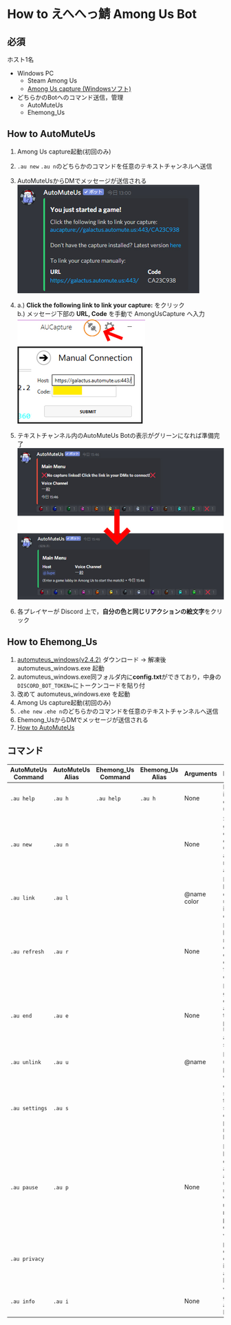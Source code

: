 # How to えへへっ鯖 Among Us Bot 
## 必須
ホスト1名
- Windows PC
  - Steam Among Us
  - [Among Us capture (Windowsソフト) ](https://github.com/denverquane/amonguscapture/releases/latest)
- どちらかのBotへのコマンド送信，管理
  - AutoMuteUs 
  - Ehemong_Us
 
## How to AutoMuteUs
1. Among Us capture起動(初回のみ)
2. `.au new` `.au n`のどちらかのコマンドを任意のテキストチャンネルへ送信
3. AutoMuteUsからDMでメッセージが送信される  
![AutoMuteUs DM](images/AutoMuteUs01.jpg "AutoMuteUs")

4. a.) **Click the following link to link your capture:** をクリック  
b.) メッセージ下部の **URL, Code** を手動で AmongUsCapture へ入力  
![AmongUsCapture link](images/linkus.jpg "LinkUs")  
![AmongUsCapture link](images/linkus2.jpg "LinkUs")  

5. テキストチャンネル内のAutoMuteUs Botの表示がグリーンになれば準備完了
![AmongUsCapture link](images/AutoMuteUsChanged.jpg "LinkUs")  
6. 各プレイヤーが Discord 上で，**自分の色と同じリアクションの絵文字**をクリック

## How to Ehemong_Us
1. [automuteus_windows(v2.4.2)](https://github.com/denverquane/automuteus/releases/tag/2.4.3) ダウンロード → 解凍後 automuteus_windows.exe 起動
2. automuteus_windows.exe同フォルダ内に**config.txt**ができており，中身の`DISCORD_BOT_TOKEN=`にトークンコードを貼り付
3. 改めて automuteus_windows.exe を起動
4. Among Us capture起動(初回のみ)
5. `.ehe new` `.ehe n`のどちらかのコマンドを任意のテキストチャンネルへ送信
6. Ehemong_UsからDMでメッセージが送信される  
7. [How to AutoMuteUs](#how-to-automuteus)
## コマンド
| AutoMuteUs Command   | AutoMuteUs Alias | Ehemong_Us Command   | Ehemong_Us Alias | Arguments   | Description                                                                                                     | Example                            |
| -------------- | ------- |  -------------- | ------- |----------- | --------------------------------------------------------------------------------------------------------------- | ---------------------------------- |
| `.au help`     | `.au h` | `.au help`     | `.au h` | None        | Print help info and command usage                                                                               |                                    |
| `.au new`      | `.au n` | | | None        | Start a new game in the current text channel. Optionally accepts the room code and region                       | `.au n CODE eu`                    |
| `.au link`     | `.au l` | | | @name color | Manually link a discord user to their in-game color                                                             | `.au l @Soup cyan`                 |
| `.au refresh`  | `.au r` | | | None        | Remake the bot's status message entirely, in case it ends up too far up in the chat.                            |                                    |
| `.au end`      | `.au e` | | | None        | End the game entirely, and stop tracking players. Unmutes all and resets state                                  |                                    |
| `.au unlink`   | `.au u` | | | @name       | Manually unlink a player                                                                                        | `.au u @player`                    |
| `.au settings` | `.au s` | | |             | View and change settings for the bot, such as the command prefix or mute behavior                               |                                    |
| `.au pause`    | `.au p` | | | None        | Pause the bot, and don't let it automute anyone until unpaused. **will not un-mute muted players, be careful!** |                                    |
| `.au privacy`  |         | | |             | View privacy and data collection information about the bot                                                      |                                    |
| `.au info`     | `.au i` | | | None        | View general info about the Bot                                                                                 |                                    |
